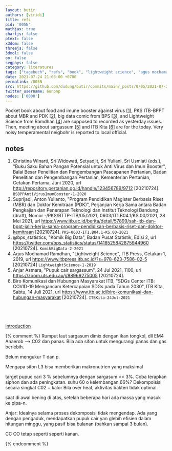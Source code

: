 ```yaml
---
layout: butir
authors: [viridi]
title: refs
pid: '005N'
mathjax: true
chartjs: false
ptext: false
x3dom: false
threejs: false
3dmol: false
oo: false
svgphys: false
category: literatures
tags: ["tagebuch", "refs", "book", "lightweight science", "agus mochamad ramdhan", "buku saku", "pangan", "imun", "virus", "big data", "pks", "bppt", "itb kita", "sargassum", "nurhayati", "anjar asmara", "noisy neigbohr"]
date: 2021-07-24 21:03:00 +0700
permalink: /005N
src: https://github.com/dudung/butir/commits/main/_posts/0/05/2021-07-24-refs.md
twitter_username: 6unpnp
nodes: ['0000']
---
```

Pocket book about food and imune booster against virus [[1](#r01)], PKS ITB-BPPT about MBR and PDK [[2](#r02)], big data comic from BPS [[3](#r03)], and Lightweight Science from Ramdhan [[4](#r04)] are supposed to recorded as yesterday issues. Then, meeting about sargassum [[5](#r05)] and ITB Kita [[6](#r06)] are for the today. Very noisy temperamental neigbohr is reported to local official.

## notes
1. <a name="r01"></a>Christina Winarti, Sri Widowati, Setyadjit, Sri Yuliani, Sri Usmiati (eds.), "Buku Saku Bahan Pangan Potensial untuk Anti Virus dan Imun Booster", Balai Besar Penelitian dan Pengembangan Pascapanen Pertanian, Badan Penelitian dan Pengembangan Pertanian, Kementerian Pertanian, Cetakan Pertama, Juni 2020, url <http://repository.pertanian.go.id/handle/123456789/9712> [20210724]. `BSBPPAntiVirusImunBooster-1-2020`
2. <a name="r02"></a>Suprijadi, Anton Yulianto, "Program Pendidikan Magister Berbasis Riset (MBR) dan Doktor Kemitraan (PDK)", Perjanjian Kerja Sama antara Badan Pengkajian dan Penerapan Teknologi dan Institut Teknologi Bandung (draft), Nomor -/PKS/BTTP-ITB/05/2021, 0603/IT1.B04.1/KS.00/2021, 28 Mei 2021, url <https://www.itb.ac.id/berita/detail/57899/sah-itb-dan-bppt-jalin-kerja-sama-program-pendidikan-berbasis-riset-dan-doktor-kemitraan> [20210724]. `PKS-0603-IT1.B04.1-KS.00-2021`
3. <a name="r03"></a>@bps_statistics, "Komik Big Data", Badan Pusat Statistik, Edisi 2, url <https://twitter.com/bps_statistics/status/1418525842875944960> [20210724]. `KomikBigData-2-2021`
4. <a name="r04"></a>Agus Mochamad Ramdhan, "Lightweight Science", ITB Press, Cetakan 1, 2019, url <https://www.itbpress.itb.ac.id/?s=978-623-7586-02-5> [20210724] `LightweightScience-1-2019`
5. <a name="r05"></a>Anjar Asmara, "Pupuk cair sargassum", 24 Jul 2021, 1100, 
url <https://zoom.uts.edu.au/j/88969275005> [20210724].
6. <a name="r06"></a>Biro Komunikasi dan Hubungan Masyarakat ITB, "SDGs Center ITB: COVID-19 Mengancam Ketercapaian SDGs pada Tahun 2030", ITB Kita, Sabtu, 14 Juli 2021, url <https://www.itb.ac.id/biro-komunikasi-dan-hubungan-masyarakat> [20210724]. `ITBKita-24Jul-2021`

## &nbsp;
[introduction](0000)

{% comment %}
Rumput laut sargasum dimix dengan ikan tongkol, dll EM4
Anaerob --> C02 dan panas. Bila ada sifon untuk mengurangi panas dan gas berlebih.

Belum mengukur T dan p.

Mengapa sifon L3 bisa memberikan makronutrien yang maksimal

target pupuc cari 3 %
sebelumnya dengan sargasum << 3%.
Coba terapkan siphon dan ada peningkatan.
suhu 60 o
kelembangan 66%?
Dekompoisisi secara singkat C02 + kalor
Bila over heat, aktivitas bakteri tidak optimal.

saat di awal bening di atas, setelah beberapa hari ada massa yang masuk ke pipa-n.

Anjar: Idealnya selama proses dekomposisi tidak mengendap.
Ada yang dengan pengaduk, mendapatkan pupuk cair yan glebih efisien dalam hitungan minggu, yang pasif bisa bulanan (bahkan sampai 3 bulan).

CC CO tetap seperti seperti kanan.





{% endcomment %}
